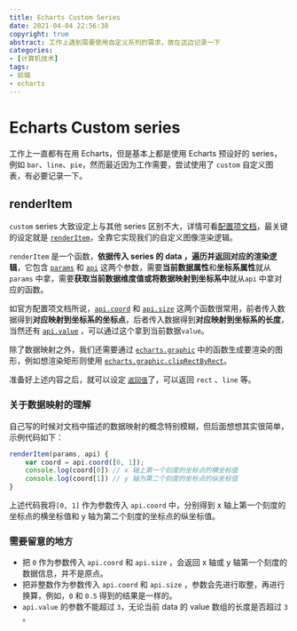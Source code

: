 ```yaml
---
title: Echarts Custom Series
date: 2021-04-04 22:56:38
copyright: true
abstract: 工作上遇到需要使用自定义系列的需求，故在这边记录一下
categories:
- [计算机技术]
tags:
- 前端
- echarts
---
```

# Echarts Custom series

工作上一直都有在用 Echarts，但是基本上都是使用 Echarts 预设好的 series，例如 `bar`、`line`、`pie`，然而最近因为工作需要，尝试使用了 `custom` 自定义图表，有必要记录一下。

## renderItem

`custom` series 大致设定上与其他 series 区别不大，详情可看[配置项文档](https://echarts.apache.org/zh/option.html#series-custom)，最关键的设定就是 [`renderItem`](https://echarts.apache.org/zh/option.html#series-custom.renderItem)，全靠它实现我们的自定义图像渲染逻辑。

 `renderItem` 是一个函数，**依据传入 series 的 data ，遍历并返回对应的渲染逻辑**，它包含 [`params`](https://echarts.apache.org/zh/option.html#series-custom.renderItem.arguments.params) 和 [`api`](https://echarts.apache.org/zh/option.html#series-custom.renderItem.arguments.api) 这两个参数，需要**当前数据属性**和**坐标系属性**就从 `params` 中拿，需要**获取当前数据维度值或将数据映射到坐标系中**就从`api` 中拿对应的函数。

如官方配置项文档所说，[`api.coord`](https://echarts.apache.org/zh/option.html#series-custom.renderItem.arguments.api.coord) 和 [`api.size`](https://echarts.apache.org/zh/option.html#series-custom.renderItem.arguments.api.size)  这两个函数很常用，前者传入数据得到**对应映射到坐标系的坐标点**，后者传入数据得到**对应映射到坐标系的长度**，当然还有 [`api.value`](https://echarts.apache.org/zh/option.html#series-custom.renderItem.arguments.api.value) ，可以通过这个拿到当前数据`value`。

除了数据映射之外，我们还需要通过 [`echarts.graphic`](https://echarts.apache.org/zh/api.html#echarts.graphic) 中的函数生成要渲染的图形，例如想渲染矩形则使用 [`echarts.graphic.clipRectByRect`](https://echarts.apache.org/zh/api.html#echarts.graphic.clipRectByRect)。

准备好上述内容之后，就可以设定 [`返回值`](https://echarts.apache.org/zh/option.html#series-custom.renderItem)了，可以返回 `rect` 、`line` 等。

### 关于数据映射的理解

自己写的时候对文档中描述的数据映射的概念特别模糊，但后面想想其实很简单，示例代码如下：

```javascript
renderItem(params, api) {
	var coord = api.coord([0, 1]);
    console.log(coord[0]) // x 轴上第一个刻度的坐标点的横坐标值
    console.log(coord[1]) // y 轴为第二个刻度的坐标点的纵坐标值
}
```

上述代码我将`[0, 1]` 作为参数传入 `api.coord` 中，分别得到 x 轴上第一个刻度的坐标点的横坐标值和 y 轴为第二个刻度的坐标点的纵坐标值。

### 需要留意的地方

- 把 `0` 作为参数传入 `api.coord` 和 `api.size` ，会返回 x 轴或 y 轴第一个刻度的数据信息，并不是原点。
- 把非整数作为参数传入 `api.coord` 和 `api.size` ，参数会先进行取整，再进行换算，例如，`0` 和 `0.5` 得到的结果是一样的。
- `api.value` 的参数不能超过 `3`，无论当前 data 的 value 数组的长度是否超过 `3` 。